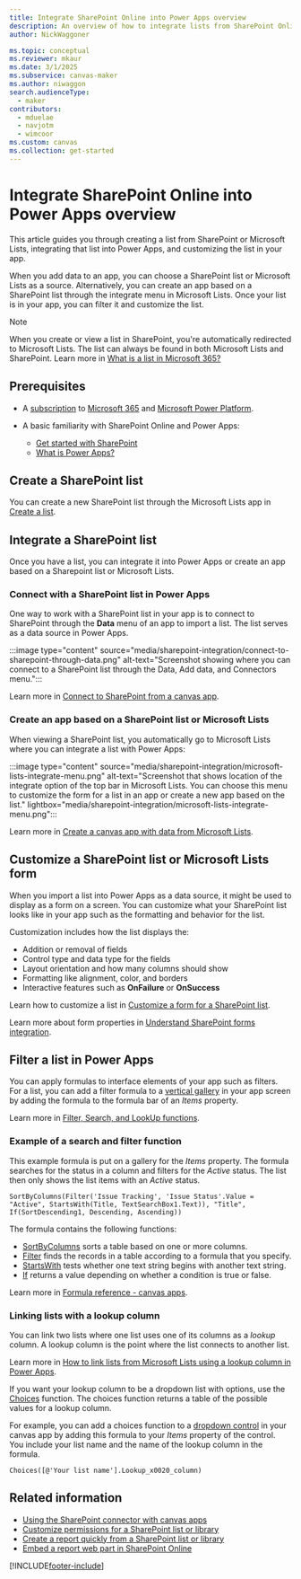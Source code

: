 ```yaml
---
title: Integrate SharePoint Online into Power Apps overview
description: An overview of how to integrate lists from SharePoint Online or Microsoft Lists into Microsoft Power Apps.
author: NickWaggoner

ms.topic: conceptual
ms.reviewer: mkaur
ms.date: 3/1/2025
ms.subservice: canvas-maker
ms.author: niwaggon
search.audienceType: 
  - maker
contributors:
  - mduelae
  - navjotm
  - wimcoor
ms.custom: canvas
ms.collection: get-started
---
```


# Integrate SharePoint Online into Power Apps overview

This article guides you through creating a list from SharePoint or Microsoft Lists, integrating that list into Power Apps, and customizing the list in your app.

When you add data to an app, you can choose a SharePoint list or Microsoft Lists as a source. Alternatively, you can create an app based on a SharePoint list through the integrate menu in Microsoft Lists. Once your list is in your app, you can filter it and customize the list.

> [!NOTE]
> When you create or view a list in SharePoint, you're automatically redirected to Microsoft Lists. The list can always be found in both Microsoft Lists and SharePoint. Learn more in [What is a list in Microsoft 365?](https://support.microsoft.com/en-us/office/what-is-a-list-in-microsoft-365-93262a88-20ad-4edc-8410-b6909b2f59a5)

## Prerequisites

- A [subscription](https://www.microsoft.com/licensing/terms/productoffering) to [Microsoft 365](https://www.microsoft.com/licensing/terms/productoffering/Microsoft365/all) and [Microsoft Power Platform](https://www.microsoft.com/licensing/terms/productoffering/MicrosoftPowerPlatform/all).

- A basic familiarity with SharePoint Online and Power Apps:

  - [Get started with SharePoint](https://support.microsoft.com/en-us/office/get-started-with-sharepoint-909ec2f0-05c8-4e92-8ad3-3f8b0b6cf261)
  - [What is Power Apps?](../../powerapps-overview.md)

## Create a SharePoint list

You can create a new SharePoint list through the Microsoft Lists app in [Create a list](https://support.microsoft.com/en-us/office/create-a-list-0d397414-d95f-41eb-addd-5e6eff41b083).

## Integrate a SharePoint list

Once you have a list, you can integrate it into Power Apps or create an app based on a Sharepoint list or Microsoft Lists.

### Connect with a SharePoint list in Power Apps

One way to work with a SharePoint list in your app is to connect to SharePoint through the **Data** menu of an app to import a list. The list serves as a data source in Power Apps.

:::image type="content" source="media/sharepoint-integration/connect-to-sharepoint-through-data.png" alt-text="Screenshot showing where you can connect to a SharePoint list through the Data, Add data, and Connectors menu.":::

Learn more in [Connect to SharePoint from a canvas app](connections/connection-sharepoint-online.md).

### Create an app based on a SharePoint list or Microsoft Lists

When viewing a SharePoint list, you automatically go to Microsoft Lists where you can integrate a list with Power Apps:

:::image type="content" source="media/sharepoint-integration/microsoft-lists-integrate-menu.png" alt-text="Screenshot that shows location of the integrate option of the top bar in Microsoft Lists. You can choose this menu to customize the form for a list in an app or create a new app based on the list." lightbox="media/sharepoint-integration/microsoft-lists-integrate-menu.png":::

Learn more in [Create a canvas app with data from Microsoft Lists](app-from-sharepoint.md).

## Customize a SharePoint list or Microsoft Lists form

When you import a list into Power Apps as a data source, it might be used to display as a form on a screen. You can customize what your SharePoint list looks like in your app such as the formatting and behavior for the list.

Customization includes how the list displays the:

- Addition or removal of fields
- Control type and data type for the fields
- Layout orientation and how many columns should show
- Formatting like alignment, color, and borders
- Interactive features such as **OnFailure** or **OnSuccess**

Learn how to customize a list in [Customize a form for a SharePoint list](/sharepoint/dev/business-apps/power-apps/get-started/create-your-first-custom-form).

Learn more about form properties in [Understand SharePoint forms integration](sharepoint-form-integration.md).

## Filter a list in Power Apps

You can apply formulas to interface elements of your app such as filters. For a list, you can add a filter formula to a [vertical gallery](add-gallery.md) in your app screen by adding the formula to the formula bar of an *Items* property.

Learn more in [Filter, Search, and LookUp functions](/power-platform/power-fx/reference/function-filter-lookup).

### Example of a search and filter function

This example formula is put on a gallery for the *Items* property. The formula searches for the status in a column and filters for the *Active* status. The list then only shows the list items with an *Active* status.

```powerfx
SortByColumns(Filter('Issue Tracking', 'Issue Status'.Value = "Active", StartsWith(Title, TextSearchBox1.Text)), "Title", If(SortDescending1, Descending, Ascending))
```

The formula contains the following functions:

- [SortByColumns](/power-platform/power-fx/reference/function-sort) sorts a table based on one or more columns.
- [Filter](/power-platform/power-fx/reference/function-filter-lookup) finds the records in a table according to a formula that you specify.
- [StartsWith](/power-platform/power-fx/reference/function-startswith) tests whether one text string begins with another text string.
- [If](/power-platform/power-fx/reference/function-if) returns a value depending on whether a condition is true or false.

Learn more in [Formula reference - canvas apps](/power-platform/power-fx/formula-reference-canvas-apps).

### Linking lists with a lookup column

You can link two lists where one list uses one of its columns as a *lookup* column. A lookup column is the point where the list connects to another list.

Learn more in [How to link lists from Microsoft Lists using a lookup column in Power Apps](sharepoint-lookup-fields.md).

If you want your lookup column to be a dropdown list with options, use the [Choices](/power-platform/power-fx/reference/function-choices) function. The choices function returns a table of the possible values for a lookup column.

For example, you can add a choices function to a [dropdown control](controls/control-drop-down) in your canvas app by adding this formula to your *Items* property of the control. You include your list name and the name of the lookup column in the formula.

```powerappsfl
Choices([@'Your list name'].Lookup_x0020_column)
```

## Related information

- [Using the SharePoint connector with canvas apps](/power-platform/guidance/architecture/real-world-examples/sharepoint-canvas)
- [Customize permissions for a SharePoint list or library](https://support.microsoft.com/office/customize-permissions-for-a-sharepoint-list-or-library-02d770f3-59eb-4910-a608-5f84cc297782)
- [Create a report quickly from a SharePoint list or library](/power-bi/create-reports/service-quick-create-sharepoint-list)
- [Embed a report web part in SharePoint Online](/power-bi/collaborate-share/service-embed-report-spo)

[!INCLUDE[footer-include](../../includes/footer-banner.md)]
